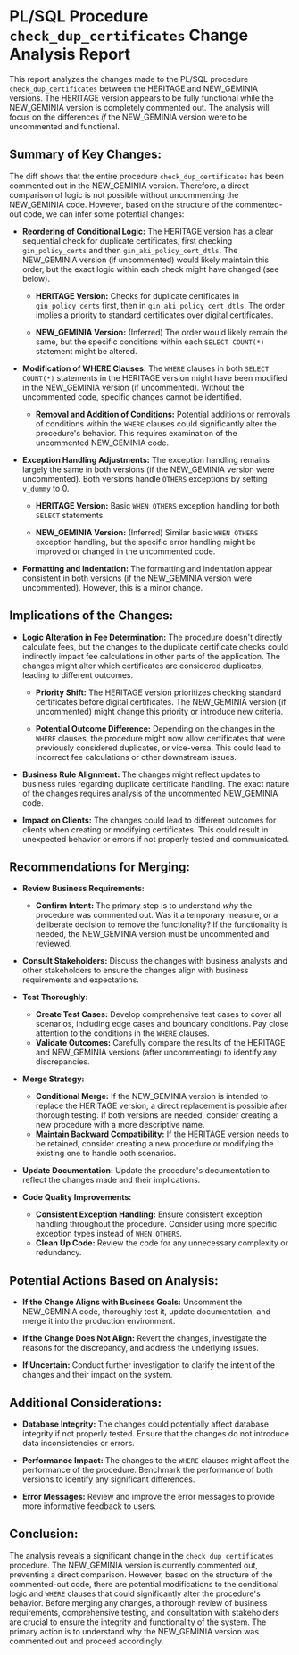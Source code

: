 # PL/SQL Procedure `check_dup_certificates` Change Analysis Report

This report analyzes the changes made to the PL/SQL procedure `check_dup_certificates` between the HERITAGE and NEW_GEMINIA versions.  The HERITAGE version appears to be fully functional while the NEW_GEMINIA version is completely commented out.  The analysis will focus on the differences *if* the NEW_GEMINIA version were to be uncommented and functional.


## Summary of Key Changes:

The diff shows that the entire procedure `check_dup_certificates` has been commented out in the NEW_GEMINIA version.  Therefore, a direct comparison of logic is not possible without uncommenting the NEW_GEMINIA code.  However, based on the structure of the commented-out code, we can infer some potential changes:

- **Reordering of Conditional Logic:**  The HERITAGE version has a clear sequential check for duplicate certificates, first checking `gin_policy_certs` and then `gin_aki_policy_cert_dtls`. The NEW_GEMINIA version (if uncommented) would likely maintain this order, but the exact logic within each check might have changed (see below).

    - **HERITAGE Version:** Checks for duplicate certificates in `gin_policy_certs` first, then in `gin_aki_policy_cert_dtls`.  The order implies a priority to standard certificates over digital certificates.

    - **NEW_GEMINIA Version:** (Inferred)  The order would likely remain the same, but the specific conditions within each `SELECT COUNT(*)` statement might be altered.

- **Modification of WHERE Clauses:**  The `WHERE` clauses in both `SELECT COUNT(*)` statements in the HERITAGE version might have been modified in the NEW_GEMINIA version (if uncommented).  Without the uncommented code, specific changes cannot be identified.

    - **Removal and Addition of Conditions:**  Potential additions or removals of conditions within the `WHERE` clauses could significantly alter the procedure's behavior.  This requires examination of the uncommented NEW_GEMINIA code.

- **Exception Handling Adjustments:**  The exception handling remains largely the same in both versions (if the NEW_GEMINIA version were uncommented).  Both versions handle `OTHERS` exceptions by setting `v_dummy` to 0.

    - **HERITAGE Version:**  Basic `WHEN OTHERS` exception handling for both `SELECT` statements.

    - **NEW_GEMINIA Version:** (Inferred)  Similar basic `WHEN OTHERS` exception handling, but the specific error handling might be improved or changed in the uncommented code.

- **Formatting and Indentation:**  The formatting and indentation appear consistent in both versions (if the NEW_GEMINIA version were uncommented).  However, this is a minor change.


## Implications of the Changes:

- **Logic Alteration in Fee Determination:**  The procedure doesn't directly calculate fees, but the changes to the duplicate certificate checks could indirectly impact fee calculations in other parts of the application.  The changes might alter which certificates are considered duplicates, leading to different outcomes.

    - **Priority Shift:**  The HERITAGE version prioritizes checking standard certificates before digital certificates.  The NEW_GEMINIA version (if uncommented) might change this priority or introduce new criteria.

    - **Potential Outcome Difference:**  Depending on the changes in the `WHERE` clauses, the procedure might now allow certificates that were previously considered duplicates, or vice-versa.  This could lead to incorrect fee calculations or other downstream issues.

- **Business Rule Alignment:**  The changes might reflect updates to business rules regarding duplicate certificate handling.  The exact nature of the changes requires analysis of the uncommented NEW_GEMINIA code.

- **Impact on Clients:**  The changes could lead to different outcomes for clients when creating or modifying certificates.  This could result in unexpected behavior or errors if not properly tested and communicated.


## Recommendations for Merging:

- **Review Business Requirements:**
    - **Confirm Intent:**  The primary step is to understand *why* the procedure was commented out.  Was it a temporary measure, or a deliberate decision to remove the functionality?  If the functionality is needed, the NEW_GEMINIA version must be uncommented and reviewed.

- **Consult Stakeholders:**  Discuss the changes with business analysts and other stakeholders to ensure the changes align with business requirements and expectations.

- **Test Thoroughly:**
    - **Create Test Cases:**  Develop comprehensive test cases to cover all scenarios, including edge cases and boundary conditions.  Pay close attention to the conditions in the `WHERE` clauses.
    - **Validate Outcomes:**  Carefully compare the results of the HERITAGE and NEW_GEMINIA versions (after uncommenting) to identify any discrepancies.

- **Merge Strategy:**
    - **Conditional Merge:**  If the NEW_GEMINIA version is intended to replace the HERITAGE version, a direct replacement is possible after thorough testing.  If both versions are needed, consider creating a new procedure with a more descriptive name.
    - **Maintain Backward Compatibility:**  If the HERITAGE version needs to be retained, consider creating a new procedure or modifying the existing one to handle both scenarios.

- **Update Documentation:**  Update the procedure's documentation to reflect the changes made and their implications.

- **Code Quality Improvements:**
    - **Consistent Exception Handling:**  Ensure consistent exception handling throughout the procedure.  Consider using more specific exception types instead of `WHEN OTHERS`.
    - **Clean Up Code:**  Review the code for any unnecessary complexity or redundancy.


## Potential Actions Based on Analysis:

- **If the Change Aligns with Business Goals:**  Uncomment the NEW_GEMINIA code, thoroughly test it, update documentation, and merge it into the production environment.

- **If the Change Does Not Align:**  Revert the changes, investigate the reasons for the discrepancy, and address the underlying issues.

- **If Uncertain:**  Conduct further investigation to clarify the intent of the changes and their impact on the system.


## Additional Considerations:

- **Database Integrity:**  The changes could potentially affect database integrity if not properly tested.  Ensure that the changes do not introduce data inconsistencies or errors.

- **Performance Impact:**  The changes to the `WHERE` clauses might affect the performance of the procedure.  Benchmark the performance of both versions to identify any significant differences.

- **Error Messages:**  Review and improve the error messages to provide more informative feedback to users.


## Conclusion:

The analysis reveals a significant change in the `check_dup_certificates` procedure.  The NEW_GEMINIA version is currently commented out, preventing a direct comparison.  However, based on the structure of the commented-out code, there are potential modifications to the conditional logic and `WHERE` clauses that could significantly alter the procedure's behavior.  Before merging any changes, a thorough review of business requirements, comprehensive testing, and consultation with stakeholders are crucial to ensure the integrity and functionality of the system.  The primary action is to understand why the NEW_GEMINIA version was commented out and proceed accordingly.
